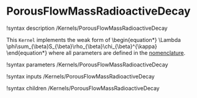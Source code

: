 # PorousFlowMassRadioactiveDecay

!syntax description /Kernels/PorousFlowMassRadioactiveDecay

This `Kernel` implements the weak form of
\begin{equation*}
  \Lambda \phi\sum_{\beta}S_{\beta}\rho_{\beta}\chi_{\beta}^{\kappa}
\end{equation*}
where all parameters are defined in the [nomenclature](/porous_flow/nomenclature.md).

!syntax parameters /Kernels/PorousFlowMassRadioactiveDecay

!syntax inputs /Kernels/PorousFlowMassRadioactiveDecay

!syntax children /Kernels/PorousFlowMassRadioactiveDecay
